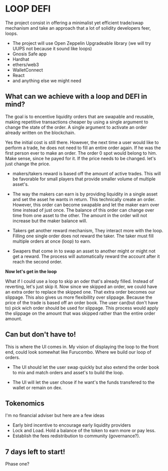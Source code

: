 # LOOP DEFI


The project consist in offering a minimalist yet efficient trade/swap mechanism and take an approach that a lot of solidity developers feer, loops.

- The project will use Open Zeppelin Upgradeable library (we will try UUPS not because it sound like loops) 
- Gnosis Safe app 
- Hardhat
- ethers/web3
- WalletConnect
- React
- and anything else we might need

## What can we achieve with a loop and DEFI in mind?

The goal is to encentive liquidity orders that are swapable and reusable, making repetitive transactions cheaper by using a single argument to change the state of the order. A single argument to activate an order already written on the blockchain.

Yes the initial cost is still there. However, the next time a user would like to perform a trade, he does not need to fill an entire order again. If he was the first person ever to make an order. The order 0 spot would belong to him. Make sense, since he payed for it. If the price needs to be changed. let's just change the price.


- makers/takers reward is based off the amount of active trades. This will be favorable for small players that provide smaller volume of multiple asset's.

- The way the makers can earn is by providing liquidity in a single asset and set the asset he wants in return. This technically create an order. However, this order can become swapable and let the maker earn over time instead of just once. The balance of this order can change over time from one asset to the other. The amount in the order will not increase but the maker balance will.

- Takers get another reward mechanism, They interact more with the loop. Filling one single order does not reward the taker. The taker must fill multiple orders at once (loop) to earn. 

- Swapers that come in to swap an asset to another might or might not get a reward. The process will automatically reward the account after it reach the second order. 

**Now let's get in the loop**

 What if I could use a loop to skip an oder that's already filled. Instead of reverting, let's just skip it. Now since we skipped an order, we could have an extra order to replace the skipped one. That extra order becomes our slippage. This also gives us more flexibillity over slippage. Because the price of the trade is based off an order book. The user can(but don't have to) pick wich order should be used for slippage. This process would apply the slippage on the amount that was skipped rather than the entire order amount.


## Can but don't have to!

This is where the UI comes in. My vision of displaying the loop to the front end, could look somewhat like Furucombo. Where we build our loop of orders. 

- The UI should let the user swap quickly but also extend the order book to mix and match orders and asset's to build the loop.

- The UI will let the user chose if he want's the funds transfered to the wallet or remain on dex. 




## Tokenomics 

I'm no financial adviser but here are a few ideas

- Early bird incentive to encourage early liquidity providers
- Lock and Load. Hold a balance of the token to earn more or pay less.
- Establish the fees redistribution to community (governance?).


## 7 days left to start!


Phase one?










